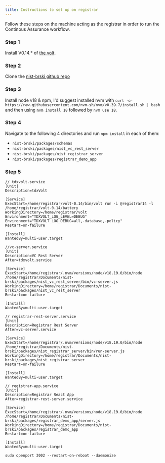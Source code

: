 ```yaml
---
title: Instructions to set up on registrar
---
```


Follow these steps on the machine acting as the registrar in order to run the Continous Assurance workflow.

### Step 1
Install V0.14.* of [the volt](https://docs.tdxvolt.com/en/clients/web).

### Step 2
Clone the [nist-brski github repo](https://github.com/nqminds/nist-brski)


### Step 3
Install node v18 & npm, I'd suggest installed nvm with `curl -o- https://raw.githubusercontent.com/nvm-sh/nvm/v0.39.7/install.sh | bash` and then using `nvm install 18` followed by `nvm use 18`.

### Step 4
Navigate to the following 4 directories and run `npm install` in each of them:
- `nist-brski/packages/schemas`
- `nist-brski/packages/nist_vc_rest_server`
- `nist-brski/packages/nist_registrar_server`
- `nist-brski/packages/registrar_demo_app`

### Step 5



```
// tdxvolt.service
[Unit]
Description=tdxVolt

[Service]
ExecStart=/home/registrar/volt-0.14/bin/volt run -i @registrar14 -l /home/registrar/volt-0.14/battery
WorkingDirectory=/home/registrar/volt
Environment="TDXVOLT_LOG_LEVEL=DEBUG"
Environment="TDXVOLT_LOG_DEBUG=all,-database,-policy"
Restart=on-failure

[Install]
WantedBy=multi-user.target
```

```
//vc-server.service
[Unit]
Description=VC Rest Server
After=tdxvolt.service

[Service]
ExecStart=/home/registrar/.nvm/versions/node/v18.19.0/bin/node /home/registrar/Documents/nist-brski/packages/nist_vc_rest_server/bin/vc-server.js
WorkingDirectory=/home/registrar/Documents/nist-brski/packages/nist_vc_rest_server
Restart=on-failure

[Install]
WantedBy=multi-user.target
```

```
// registrar-rest-server.service
[Unit]
Description=Registrar Rest Server
After=vc-server.service

[Service]
ExecStart=/home/registrar/.nvm/versions/node/v18.19.0/bin/node /home/registrar/Documents/nist-brski/packages/nist_registrar_server/bin/run-server.js
WorkingDirectory=/home/registrar/Documents/nist-brski/packages/nist_registrar_server
Restart=on-failure

[Install]
WantedBy=multi-user.target
```

```
// registrar-app.service
[Unit]
Description=Registrar React App
After=registrar-rest-server.service

[Service]
ExecStart=/home/registrar/.nvm/versions/node/v18.19.0/bin/node /home/registrar/Documents/nist-brski/packages/registrar_demo_app/server.js
WorkingDirectory=/home/registrar/Documents/nist-brski/packages/registrar_demo_app
Restart=on-failure

[Install]
WantedBy=multi-user.target
```


```
sudo openport 3002 --restart-on-reboot --daemonize
```